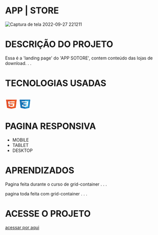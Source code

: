 # APP | STORE

![Captura de tela 2022-09-27 221211](https://user-images.githubusercontent.com/113468784/192665226-ac2c2b22-e5e0-4700-8325-393709f77855.png)

<h1>DESCRIÇÃO DO PROJETO</h1>
<p>Essa é a 'landing page' do 'APP SOTORE', contem conteúdo das lojas de download. . .</p>

<h1>TECNOLOGIAS USADAS</h1>

<div style="display: inline_block"><br>
  <img align="center" alt="Tiago-HTML" height="30" width="40" src="https://raw.githubusercontent.com/devicons/devicon/master/icons/html5/html5-original.svg">
  <img align="center" alt="Tiago-CSS" height="30" width="40" src="https://raw.githubusercontent.com/devicons/devicon/master/icons/css3/css3-original.svg">
</div>

<h1>PAGINA RESPONSIVA</h1>

- MOBILE
- TABLET
- DESKTOP

<H1>APRENDIZADOS</H1>


<P>Pagina feita durante o curso de grid-container . . .</P>
<p>pagina toda feita com grid-container . . .</p>


<h1>ACESSE O PROJETO</h1>
<p><a href="https://tiago-camilo.github.io/hzc__home/" >acessar por aqui </a></p>
